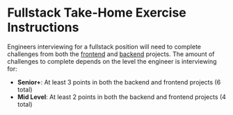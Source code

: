 # Fullstack Take-Home Exercise Instructions
Engineers interviewing for a fullstack position will need to complete challenges from both the [frontend](./frontend//README.md) and [backend](./backend/README.md) projects. The amount of challenges to complete depends on the level the engineer is interviewing for:
- **Senior+**: At least 3 points in both the backend and frontend projects (6 total)
- **Mid Level**: At least 2 points in both the backend and frontend projects (4 total)
